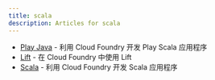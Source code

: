 ```yaml
---
title: scala
description: Articles for scala
---
```


* [Play Java](/frameworks/play/scala-getting-started.html) - 利用 Cloud Foundry 开发 Play Scala 应用程序
* [Lift](/frameworks/scala/lift.html) - 在 Cloud Foundry 中使用 Lift
* [Scala](/frameworks/scala/scala.html) - 利用 Cloud Foundry 开发 Scala 应用程序
